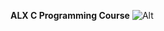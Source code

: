**ALX C Programming Course**
![Alt](/https://media.licdn.com/dms/image/D4D12AQGvWHFDSOhMCg/article-cover_image-shrink_720_1280/0/1679804058550?e=1706745600&v=beta&t=YS3LGzrn1wqHwobAnxqNRaFoM9IdzTR4-Ert6b4apJw "Title")
